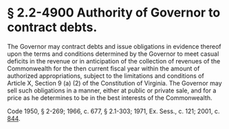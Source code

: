 # § 2.2-4900 Authority of Governor to contract debts.

<p>The Governor may contract debts and issue obligations in evidence thereof upon the terms and conditions determined by the Governor to meet casual deficits in the revenue or in anticipation of the collection of revenues of the Commonwealth for the then current fiscal year within the amount of authorized appropriations, subject to the limitations and conditions of Article X, Section 9 (a) (2) of the Constitution of Virginia. The Governor may sell such obligations in a manner, either at public or private sale, and for a price as he determines to be in the best interests of the Commonwealth.</p><p>Code 1950, § 2-269; 1966, c. 677, § 2.1-303; 1971, Ex. Sess., c. 121; 2001, c. <a href='http://lis.virginia.gov/cgi-bin/legp604.exe?011+ful+CHAP0844'>844</a>.</p>
